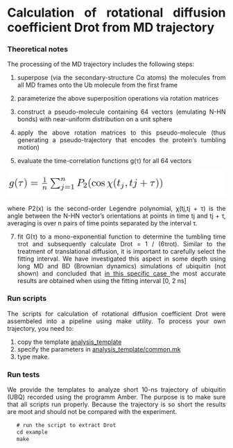 <div align="justify">

# Calculation of rotational diffusion coefficient Drot from MD trajectory

### Theoretical notes

The processing of the MD trajectory includes the following steps:

1) superpose (via the secondary-structure Cα atoms) the molecules from all MD frames onto the Ub molecule from the
   first frame

2) parameterize the above superposition operations via rotation matrices

3) construct a pseudo-molecule containing 64 vectors (emulating N-HN bonds) with near-uniform distribution on a unit
   sphere

4) apply the above rotation matrices to this pseudo-molecule (thus generating a pseudo-trajectory that encodes the
   protein’s tumbling motion)

5) evaluate the time-correlation functions g(τ) for all 64 vectors

<p align="center">
  <img src="figures/auto-correlation_func.png">
</p>

where P2(x) is the second-order Legendre polynomial, χ(tj,tj + τ) is the angle between the N-HN vector’s
orientations at points in time tj and tj + τ, averaging is over n pairs of time points separated by the interval τ.

7) fit G(τ) to a mono-exponential function to determine the tumbling time τrot and subsequently
calculate Drot = 1 / (6τrot). Similar to the treatment of translational diffusion, it is important to
carefully select the fitting interval. We have investigated this aspect in some depth using long MD and
BD (Brownian dynamics) simulations of ubiquitin (not shown) and concluded that <ins> in this specific case </ins> the most accurate
results are obtained when using the fitting interval [0, 2 ns] 


### Run scripts

The scripts for calculation of rotational diffusion coefficient Drot were assembeled into a pipeline using make
utility. To process your own trajectory, you need to:

1) copy the template [analysis_template](analysis_template)
2) specify the parameters in [analysis_template/common.mk](analysis_template/common.mk)
3) type make.

### Run tests

We provide the templates to analyze short 10-ns trajectory of ubiquitin (UBQ) recorded using the programm Amber. 
The purpose is to make sure that all scripts run properly. 
Because the trajectory is so short the results are moot and should not be compared with the experiment.

```code-block:: bash
   # run the script to extract Drot
   cd example
   make
```

</div>
